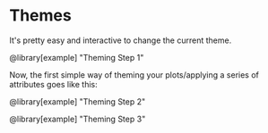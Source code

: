 # Themes

It's pretty easy and interactive to change the current theme.

@library[example] "Theming Step 1"

Now, the first simple way of theming your plots/applying a series of attributes goes like this:

@library[example] "Theming Step 2"

@library[example] "Theming Step 3"
